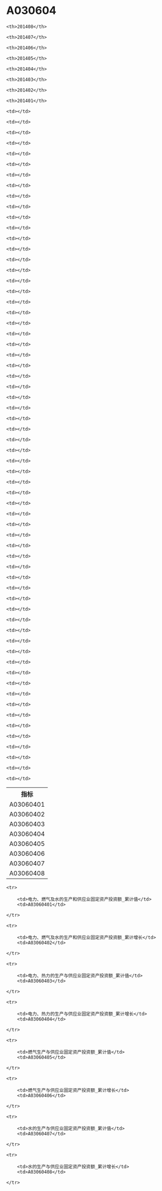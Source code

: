 A030604
======


<table>

<tr>
    <th>指标</th>
    
    <th>201408</th>
    
    <th>201407</th>
    
    <th>201406</th>
    
    <th>201405</th>
    
    <th>201404</th>
    
    <th>201403</th>
    
    <th>201402</th>
    
    <th>201401</th>
    
</tr>


<tr>
    <td>A03060401</td>
    
    <td></td>
    
    <td></td>
    
    <td></td>
    
    <td></td>
    
    <td></td>
    
    <td></td>
    
    <td></td>
    
    <td></td>
    

</tr>

<tr>
    <td>A03060402</td>
    
    <td></td>
    
    <td></td>
    
    <td></td>
    
    <td></td>
    
    <td></td>
    
    <td></td>
    
    <td></td>
    
    <td></td>
    

</tr>

<tr>
    <td>A03060403</td>
    
    <td></td>
    
    <td></td>
    
    <td></td>
    
    <td></td>
    
    <td></td>
    
    <td></td>
    
    <td></td>
    
    <td></td>
    

</tr>

<tr>
    <td>A03060404</td>
    
    <td></td>
    
    <td></td>
    
    <td></td>
    
    <td></td>
    
    <td></td>
    
    <td></td>
    
    <td></td>
    
    <td></td>
    

</tr>

<tr>
    <td>A03060405</td>
    
    <td></td>
    
    <td></td>
    
    <td></td>
    
    <td></td>
    
    <td></td>
    
    <td></td>
    
    <td></td>
    
    <td></td>
    

</tr>

<tr>
    <td>A03060406</td>
    
    <td></td>
    
    <td></td>
    
    <td></td>
    
    <td></td>
    
    <td></td>
    
    <td></td>
    
    <td></td>
    
    <td></td>
    

</tr>

<tr>
    <td>A03060407</td>
    
    <td></td>
    
    <td></td>
    
    <td></td>
    
    <td></td>
    
    <td></td>
    
    <td></td>
    
    <td></td>
    
    <td></td>
    

</tr>

<tr>
    <td>A03060408</td>
    
    <td></td>
    
    <td></td>
    
    <td></td>
    
    <td></td>
    
    <td></td>
    
    <td></td>
    
    <td></td>
    
    <td></td>
    

</tr>


</table>

<table>
    
    <tr>

        <td>电力、燃气及水的生产和供应业固定资产投资额_累计值</td>
        <td>A03060401</td>

    </tr>
    
    <tr>

        <td>电力、燃气及水的生产和供应业固定资产投资额_累计增长</td>
        <td>A03060402</td>

    </tr>
    
    <tr>

        <td>电力、热力的生产与供应业固定资产投资额_累计值</td>
        <td>A03060403</td>

    </tr>
    
    <tr>

        <td>电力、热力的生产与供应业固定资产投资额_累计增长</td>
        <td>A03060404</td>

    </tr>
    
    <tr>

        <td>燃气生产与供应业固定资产投资额_累计值</td>
        <td>A03060405</td>

    </tr>
    
    <tr>

        <td>燃气生产与供应业固定资产投资额_累计增长</td>
        <td>A03060406</td>

    </tr>
    
    <tr>

        <td>水的生产与供应业固定资产投资额_累计值</td>
        <td>A03060407</td>

    </tr>
    
    <tr>

        <td>水的生产与供应业固定资产投资额_累计增长</td>
        <td>A03060408</td>

    </tr>
    
</table>